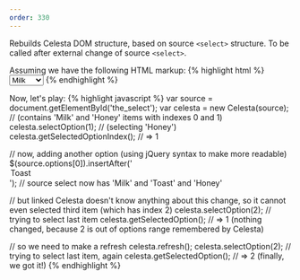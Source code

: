 ```yaml
---
order: 330
---
```

Rebuilds Celesta DOM structure, based on source `<select>` structure. To be called after external change of source `<select>`.

Assuming we have the following HTML markup:
{% highlight html %}
<select id="the_select">
    <option value="milk">Milk</option>
    <option value="honey">Honey</option>
</select>
{% endhighlight %}

Now, let's play:
{% highlight javascript %}
var source = document.getElementById('the_select');
var celesta = new Celesta(source); // (contains 'Milk' and 'Honey' items with indexes 0 and 1)
celesta.selectOption(1); // (selecting 'Honey')
celesta.getSelectedOptionIndex(); // => 1

// now, adding another option (using jQuery syntax to make more readable)
$(source.options[0]).insertAfter('<option value="toast">Toast</option>'); // source select now has 'Milk' and 'Toast' and 'Honey'

// but linked Celesta doesn't know anything about this change, so it cannot even selected third item (which has index 2)
celesta.selectOption(2); // trying to select last item
celesta.getSelectedOption(); // => 1 (nothing changed, because 2 is out of options range remembered by Celesta)

// so we need to make a refresh
celesta.refresh();
celesta.selectOption(2); // trying to select last item, again
celesta.getSelectedOption(); // => 2 (finally, we got it!)
{% endhighlight %}
